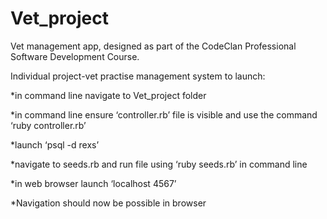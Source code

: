 # Vet_project
Vet management app, designed as part of the CodeClan Professional Software Development Course.

Individual project-vet practise management system
to launch:

*in command line navigate to Vet_project folder

*in command line ensure ‘controller.rb’ file is visible and use the command ‘ruby controller.rb’

*launch ‘psql -d rexs’

*navigate to seeds.rb and run file using ‘ruby seeds.rb’ in command line

*in web browser launch ‘localhost 4567’

*Navigation should now be possible in browser
